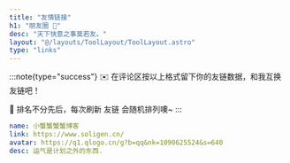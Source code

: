 ```yaml
---
title: "友情链接"
h1: "朋友圈 👭"
desc: "天下快意之事莫若友。"
layout: "@/layouts/ToolLayout/ToolLayout.astro"
type: "links"
---
```


:::note{type="success"}
✉️ 在评论区按以上格式留下你的友链数据，和我互换友链吧！

👭 排名不分先后，每次刷新 友链 会随机排列噢~
:::

```yaml
name: 小蟹蟹蟹蟹博客
link: https://www.soligen.cn/
avatar: https://q1.qlogo.cn/g?b=qq&nk=1090625524&s=640
desc: 运气是计划之外的东西.
```
